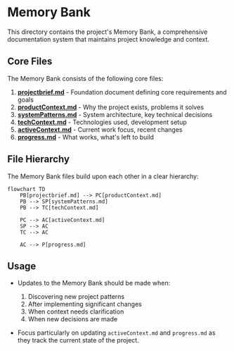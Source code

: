 # Memory Bank

This directory contains the project's Memory Bank, a comprehensive documentation system that maintains project knowledge and context.

## Core Files

The Memory Bank consists of the following core files:

1. **[projectbrief.md](./projectbrief.md)** - Foundation document defining core requirements and goals
2. **[productContext.md](./productContext.md)** - Why the project exists, problems it solves
3. **[systemPatterns.md](./systemPatterns.md)** - System architecture, key technical decisions
4. **[techContext.md](./techContext.md)** - Technologies used, development setup
5. **[activeContext.md](./activeContext.md)** - Current work focus, recent changes
6. **[progress.md](./progress.md)** - What works, what's left to build

## File Hierarchy

The Memory Bank files build upon each other in a clear hierarchy:

```mermaid
flowchart TD
    PB[projectbrief.md] --> PC[productContext.md]
    PB --> SP[systemPatterns.md]
    PB --> TC[techContext.md]

    PC --> AC[activeContext.md]
    SP --> AC
    TC --> AC

    AC --> P[progress.md]
```

## Usage

- Updates to the Memory Bank should be made when:

  1. Discovering new project patterns
  2. After implementing significant changes
  3. When context needs clarification
  4. When new decisions are made

- Focus particularly on updating `activeContext.md` and `progress.md` as they track the current state of the project.
